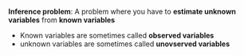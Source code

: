 **Inference problem**: A problem where you have to **estimate unknown variables** from **known variables** 
- Known variables are sometimes called **observed variables**
- unknown variables are sometimes called **unovserved variables**
